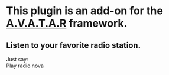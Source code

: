 # This plugin is an add-on for the [A.V.A.T.A.R](https://avatar-home-automation.github.io/docs) framework. 

## Listen to your favorite radio station. 
Just say:  
Play radio nova

